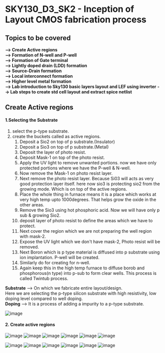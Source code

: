 #  SKY130_D3_SK2 - Inception of Layout CMOS fabrication process
##  Topics to be covered
**--> Create Active regions**   
**--> Formation of N-well and P-well**  
**--> Formation of Gate terminal**    
**--> Lightly doped drain (LDD) formation**    
**--> Source-Drain formation**    
**--> Local interconnect formation**    
**--> Higher level metal formation**   
**--> Lab introduction to Sky130 basic layers layout and LEF using inverter** 
**--> Lab steps to create std cell layout and extract spice netlist**

## Create Active regions
#### 1.Selecting the Substrate  

1. select the p-type substrate.   
2. create the buckets called as active regions.   
   1. Deposit a Sio2 on top of p substrate.(Insulator)  
   2. Deposit a Sio3 on top of p substrate.(Metal)     
   3. Deposit the layer of photo resist.     
   4. Deposit Mask-1 on top of the photo resist.   
   5. Apply the UV light to remove unwanted portions. now we have only protected portions where we have the P-well & N-well.   
   6. Now remove the Mask-1 on photo resist layer.   
   7. Next remove the photo resist layer. Because Si03 will acts as very good protection layer itself. here now sio3 is protecting sio2 from the growing mode. Which is on top of the active regions.    
   8. Place the whole thing in furnace means it is a place which works at very high temp upto 1000degrees. That helps grow the oxide in the other areas.   
   9. Remove the Sio3 using hot phosphoric acid. Now we will have only p sub & growing Sio2.    
   10. deposit layer of photo resist to define the areas which we have to protect.    
   11. Next cover the region which we are not preparing the well region with mask-2.    
   12. Expose the UV light  which we don't have mask-2, Photo resist will be removed.    
   13. Next Boron which is p type material is diffused into p substrate using ion implantation. P-well will be created.    
   14. Similarly do for creating for n-well.    
   15. Again keep this in the high temp furnace to diffuse borob and phosphorous(n type) into p-sub to form clear wells.  This process is called Twintub process.    
   


**Substrate** --> On which we fabricate entire layout/design.   
Here we are selecting the p-type silicon substrate with high resistivity, low doping level compared to well doping.   
**Doping** --> It is a process of adding a impurity to a p-type substrate.  

![image](https://github.com/Gayathri4801/NASSCOM-VSD-IAT/assets/163323618/4ea14975-3de5-4e08-b532-5039de0e2e68)

#### 2. Create active regions

![image](https://github.com/Gayathri4801/NASSCOM-VSD-IAT/assets/163323618/c894aab0-f649-4ec3-8153-520ba16040ca)
![image](https://github.com/Gayathri4801/NASSCOM-VSD-IAT/assets/163323618/0ed288f8-db12-453f-8b18-94acb153405b)
![image](https://github.com/Gayathri4801/NASSCOM-VSD-IAT/assets/163323618/1c117ada-7611-475c-9497-89cafb3e581b)
![image](https://github.com/Gayathri4801/NASSCOM-VSD-IAT/assets/163323618/0f75892b-06bf-41e6-b428-2d51f99b4f61)
![image](https://github.com/Gayathri4801/NASSCOM-VSD-IAT/assets/163323618/39d592f3-041f-4b03-bdf9-3831128ccb2b)
![image](https://github.com/Gayathri4801/NASSCOM-VSD-IAT/assets/163323618/2bb614ce-4b09-484b-a871-06783c5210fb)




![image](https://github.com/Gayathri4801/NASSCOM-VSD-IAT/assets/163323618/5aaca5ed-06b6-447f-bd7d-90586fd5588c)
![image](https://github.com/Gayathri4801/NASSCOM-VSD-IAT/assets/163323618/b4d7cef1-5c6e-4906-9203-4ec279b8e724)
![image](https://github.com/Gayathri4801/NASSCOM-VSD-IAT/assets/163323618/19fcefe5-2a12-4793-8512-9fcc961ecc02)
![image](https://github.com/Gayathri4801/NASSCOM-VSD-IAT/assets/163323618/f372a64a-97de-40ae-a450-d2ae678a1838)
![image](https://github.com/Gayathri4801/NASSCOM-VSD-IAT/assets/163323618/41a30873-cda2-4d7a-8d93-8f8cb5f91cb1)
![image](https://github.com/Gayathri4801/NASSCOM-VSD-IAT/assets/163323618/b8fe144e-b3a0-4c7f-b517-6c8a8fc476e4)
